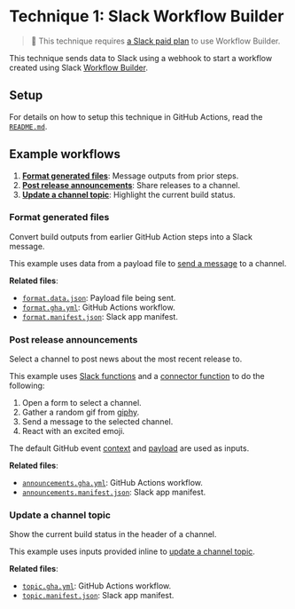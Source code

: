# Technique 1: Slack Workflow Builder

> :memo: This technique requires [a Slack paid plan][plans] to use Workflow
> Builder.

This technique sends data to Slack using a webhook to start a workflow created
using Slack [Workflow Builder][wfb].

## Setup

For details on how to setup this technique in GitHub Actions, read the
[`README.md`][setup].

## Example workflows

1. [**Format generated files**](#format-structured-files): Message outputs from
   prior steps.
2. [**Post release announcements**](#post-release-announcements): Share releases
   to a channel.
3. [**Update a channel topic**](#update-a-channel-topic): Highlight the current
   build status.

### Format generated files

Convert build outputs from earlier GitHub Action steps into a Slack message.

This example uses data from a payload file to [send a message][send_message] to
a channel.

**Related files**:

- [`format.data.json`](./format.data.json): Payload file being sent.
- [`format.gha.yml`](./format.gha.yml): GitHub Actions workflow.
- [`format.manifest.json`](./format.manifest.json): Slack app manifest.

### Post release announcements

Select a channel to post news about the most recent release to.

This example uses [Slack functions][functions] and a
[connector function][connector] to do the following:

1. Open a form to select a channel.
2. Gather a random gif from [giphy][giphy].
3. Send a message to the selected channel.
4. React with an excited emoji.

The default GitHub event [context][event-context] and [payload][event-payload]
are used as inputs.

**Related files**:

- [`announcements.gha.yml`](./announcements.gha.yml): GitHub Actions workflow.
- [`announcements.manifest.json`](./announcements.manifest.json): Slack app
  manifest.

### Update a channel topic

Show the current build status in the header of a channel.

This example uses inputs provided inline to
[update a channel topic][update_channel_topic].

**Related files**:

- [`topic.gha.yml`](./topic.gha.yml): GitHub Actions workflow.
- [`topic.manifest.json`](./topic.manifest.json): Slack app manifest.

[connector]: https://api.slack.com/automation/connectors
[event-context]: https://github.com/actions/toolkit/blob/main/packages/github/src/context.ts#L6
[event-payload]: https://docs.github.com/en/webhooks/webhook-events-and-payloads
[functions]: https://api.slack.com/automation/functions
[giphy]: https://giphy.com
[send_message]: https://api.slack.com/reference/functions/send_message
[plans]: https://slack.com/pricing
[setup]: https://github.com/slackapi/slack-github-action/blob/main/README.md#technique-1-slack-workflow-builder
[update_channel_topic]: https://api.slack.com/reference/functions/update_channel_topic
[wfb]: https://slack.com/features/workflow-automation
